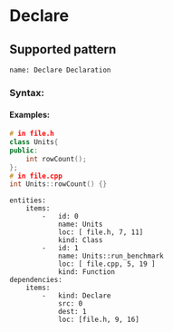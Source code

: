 # Declare


## Supported pattern
```
name: Declare Declaration
```
### Syntax: 


#### Examples: 

``` cpp
# in file.h
class Units{
public:
    int rowCount();
};
# in file.cpp
int Units::rowCount() {}
```

``` 
entities:
    items:
        -   id: 0
            name: Units
            loc: [ file.h, 7, 11]
            kind: Class
        -   id: 1
            name: Units::run_benchmark
            loc: [ file.cpp, 5, 19 ]
            kind: Function
dependencies:
    items:
        -   kind: Declare
            src: 0
            dest: 1
            loc: [file.h, 9, 16]
```